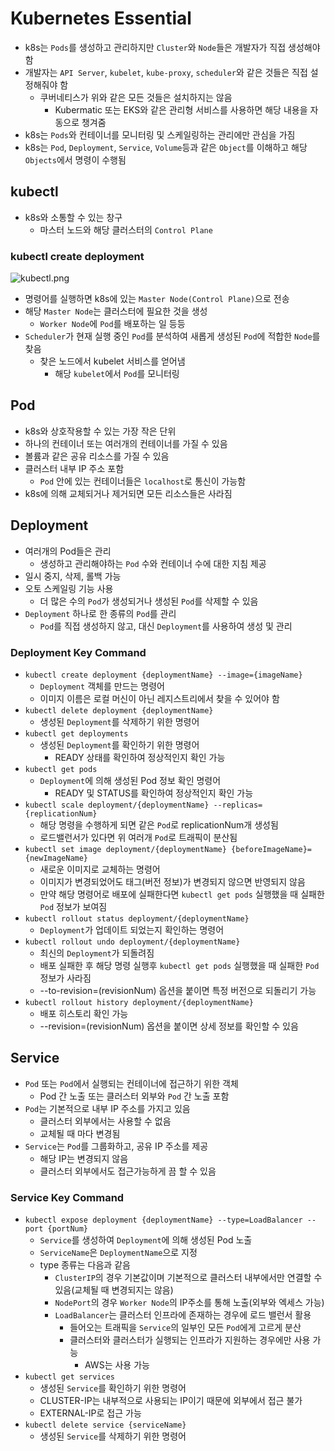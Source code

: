 # Kubernetes Essential
* k8s는 `Pods`를 생성하고 관리하지만 `Cluster`와 `Node`들은 개발자가 직접 생성해야 함
* 개발자는 `API Server`, `kubelet`, `kube-proxy`, `scheduler`와 같은 것들은 직접 설정해줘야 함
  * 쿠버네티스가 위와 같은 모든 것들은 설치하지는 않음
    * Kubermatic 또는 EKS와 같은 관리형 서비스를 사용하면 해당 내용을 자동으로 챙겨줌
* k8s는 `Pods`와 컨테이너를 모니터링 및 스케일링하는 관리에만 관심을 가짐
* k8s는 `Pod`, `Deployment`, `Service`, `Volume`등과 같은 `Object`를 이해하고 해당 `Objects`에서 명령이 수행됨

## kubectl

* k8s와 소통할 수 있는 창구
  * 마스터 노드와 해당 클러스터의 `Control Plane`

### kubectl create deployment
![kubectl.png](kubectl.png)
* 명령어를 실행하면 k8s에 있는 `Master Node(Control Plane)`으로 전송
* 해당 `Master Node`는 클러스터에 필요한 것을 생성
  * `Worker Node`에 `Pod`를 배포하는 일 등등
* `Scheduler`가 현재 실행 중인 `Pod`를 분석하여 새롭게 생성된 `Pod`에 적합한 `Node`를 찾음
  * 찾은 노드에서 kubelet 서비스를 얻어냄
    * 해당 `kubelet`에서 `Pod`를 모니터링

## Pod
* k8s와 상호작용할 수 있는 가장 작은 단위
* 하나의 컨테이너 또는 여러개의 컨테이너를 가질 수 있음
* 볼륨과 같은 공유 리소스를 가질 수 있음
* 클러스터 내부 IP 주소 포함
  * `Pod` 안에 있는 컨테이너들은 `localhost`로 통신이 가능함
* k8s에 의해 교체되거나 제거되면 모든 리소스들은 사라짐

## Deployment
* 여러개의 Pod들은 관리
  * 생성하고 관리해야하는 `Pod` 수와 컨테이너 수에 대한 지침 제공
* 일시 중지, 삭제, 롤백 가능
* 오토 스케일링 기능 사용 
  * 더 많은 수의 `Pod`가 생성되거나 생성된 `Pod`를 삭제할 수 있음
* `Deployment` 하나로 한 종류의 `Pod`를 관리
  * `Pod`를 직접 생성하지 않고, 대신 `Deployment`를 사용하여 생성 및 관리

### Deployment Key Command
* `kubectl create deployment {deploymentName} --image={imageName}`
  * `Deployment` 객체를 만드는 명령어
  * 이미지 이름은 로컬 머신이 아닌 레지스트리에서 찾을 수 있어야 함
* `kubectl delete deployment {deploymentName}`
  * 생성된 `Deployment`를 삭제하기 위한 명령어
* `kubectl get deployments`
  * 생성된 `Deployment`를 확인하기 위한 명령어
    * READY 상태를 확인하여 정상적인지 확인 가능
* `kubectl get pods`
  * `Deployment`에 의해 생성된 Pod 정보 확인 명령어
    * READY 및 STATUS를 확인하여 정상적인지 확인 가능
* `kubectl scale deployment/{deploymentName} --replicas={replicationNum}`
  * 해당 명령을 수행하게 되면 같은 `Pod`로 replicationNum개 생성됨
  * 로드밸런서가 있다면 위 여러개 `Pod`로 트래픽이 분산됨
* `kubectl set image deployment/{deploymentName} {beforeImageName}={newImageName}`
  * 새로운 이미지로 교체하는 명령어
  * 이미지가 변경되었어도 태그(버전 정보)가 변경되지 않으면 반영되지 않음
  * 만약 해당 명령어로 배포에 실패한다면 `kubectl get pods` 실행했을 때 실패한 `Pod` 정보가 보여짐
* `kubectl rollout status deployment/{deploymentName}`
  * `Deployment`가 업데이트 되었는지 확인하는 명령어
* `kubectl rollout undo deployment/{deploymentName}`
  * 최신의 `Deployment`가 되돌려짐 
  * 배포 실패한 후 해당 명령 실행후 `kubectl get pods` 실행했을 때 실패한 `Pod` 정보가 사라짐
  * --to-revision=(revisionNum) 옵션을 붙이면 특정 버전으로 되돌리기 가능
* `kubectl rollout history deployment/{deploymentName}`
  * 배포 히스토리 확인 가능
  * --revision=(revisionNum) 옵션을 붙이면 상세 정보를 확인할 수 있음

## Service
* `Pod` 또는 `Pod`에서 실행되는 컨테이너에 접근하기 위한 객체
  * Pod 간 노출 또는 클러스터 외부와 `Pod` 간 노출 포함
* `Pod`는 기본적으로 내부 IP 주소를 가지고 있음
  * 클러스터 외부에서는 사용할 수 없음
  * 교체될 때 마다 변경됨
* `Service`는 `Pod`를 그룹화하고, 공유 IP 주소를 제공
  * 해당 IP는 변경되지 않음
  * 클러스터 외부에서도 접근가능하게 끔 할 수 있음
### Service Key Command
* `kubectl expose deployment {deploymentName} --type=LoadBalancer --port {portNum}`
  * `Service`를 생성하여 `Deployment`에 의해 생성된 Pod 노출
  * `ServiceName`은 `DeploymentName`으로 지정
  * type 종류는 다음과 같음
    * `ClusterIP`의 경우 기본값이며 기본적으로 클러스터 내부에서만 연결할 수 있음(교체될 때 변경되지는 않음)
    * `NodePort`의 경우 `Worker Node`의 IP주소를 통해 노출(외부와 엑세스 가능)
    * `LoadBalancer`는 클러스터 인프라에 존재하는 경우에 로드 밸런서 활용
      * 들어오는 트래픽을 `Service`의 일부인 모든 `Pod`에게 고르게 분산
      * 클러스터와 클러스터가 실행되는 인프라가 지원하는 경우에만 사용 가능
        * AWS는 사용 가능
* `kubectl get services`
  * 생성된 `Service`를 확인하기 위한 명령어
  * CLUSTER-IP는 내부적으로 사용되는 IP이기 때문에 외부에서 접근 불가
  * EXTERNAL-IP로 접근 가능
* `kubectl delete service {serviceName}`
  * 생성된 `Service`를 삭제하기 위한 명령어